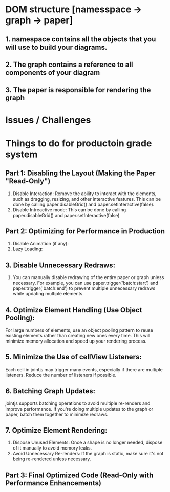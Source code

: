 # DOM structure [namesspace -> graph -> paper]

## 1. namespace contains all the objects that you will use to build your diagrams.

## 2. The graph contains a reference to all components of your diagram

## 3. The paper is responsible for rendering the graph

# Issues / Challenges

# Things to do for productoin grade system

## Part 1: Disabling the Layout (Making the Paper "Read-Only")

1. Disable Interaction: Remove the ability to interact with the elements, such as dragging, resizing, and other interactive features. This can be done by calling paper.disableGrid() and paper.setInteractive(false).
2. Disable Intreactive mode: This can be done by calling paper.disableGrid() and paper.setInteractive(false)

## Part 2: Optimizing for Performance in Production

1. Disable Animation (if any):
2. Lazy Loading:

## 3. Disable Unnecessary Redraws:

1. You can manually disable redrawing of the entire paper or graph unless necessary. For example, you can use paper.trigger('batch:start') and paper.trigger('batch:end') to prevent multiple unnecessary redraws while updating multiple elements.

## 4. Optimize Element Handling (Use Object Pooling):

For large numbers of elements, use an object pooling pattern to reuse existing elements rather than creating new ones every time. This will minimize memory allocation and speed up your rendering process.

## 5. Minimize the Use of cellView Listeners:

Each cell in jointjs may trigger many events, especially if there are multiple listeners. Reduce the number of listeners if possible.

## 6. Batching Graph Updates:

jointjs supports batching operations to avoid multiple re-renders and improve performance. If you're doing multiple updates to the graph or paper, batch them together to minimize redraws.

## 7. Optimize Element Rendering:

1. Dispose Unused Elements: Once a shape is no longer needed, dispose of it manually to avoid memory leaks.
2. Avoid Unnecessary Re-renders: If the graph is static, make sure it's not being re-rendered unless necessary.

## Part 3: Final Optimized Code (Read-Only with Performance Enhancements)
